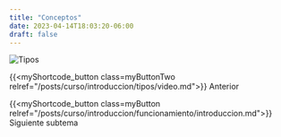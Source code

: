 ```yaml
---
title: "Conceptos"
date: 2023-04-14T18:03:20-06:00
draft: false
---
```


![Tipos](/posts/curso/img/tipos1.png#center)

{{<myShortcode_button class=myButtonTwo relref="/posts/curso/introduccion/tipos/video.md">}} Anterior

{{<myShortcode_button class=myButton relref="/posts/curso/introduccion/funcionamiento/introduccion.md">}} Siguiente subtema